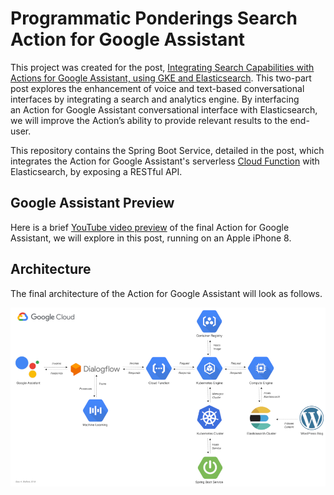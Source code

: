 # Programmatic Ponderings Search Action for Google Assistant

This project was created for the post, [Integrating Search Capabilities with Actions for Google Assistant, using GKE and Elasticsearch](https://programmaticponderings.com/). This two-part post explores the enhancement of voice and text-based conversational interfaces by integrating a search and analytics engine. By interfacing an Action for Google Assistant conversational interface with Elasticsearch, we will improve the Action’s ability to provide relevant results to the end-user.

This repository contains the Spring Boot Service, detailed in the post, which integrates the Action for Google Assistant's serverless [Cloud Function](https://github.com/garystafford/google-wp-search-action) with Elasticsearch, by exposing a RESTful API.

## Google Assistant Preview

Here is a brief [YouTube video preview](https://www.youtube.com/watch?v=k7TIv2NAIrc) of the final Action for Google Assistant, we will explore in this post, running on an Apple iPhone 8.

## Architecture

The final architecture of the Action for Google Assistant will look as follows.

![Google-Assistant-Architecture-Final](./search-architecture.png)
